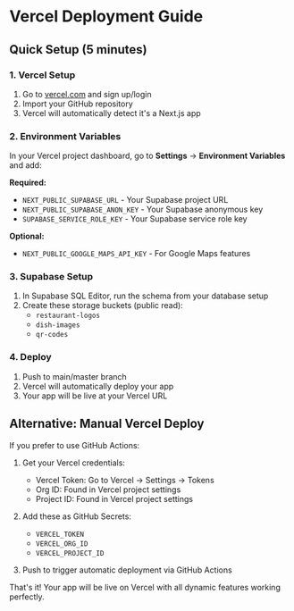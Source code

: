 # Vercel Deployment Guide

## Quick Setup (5 minutes)

### 1. Vercel Setup
1. Go to [vercel.com](https://vercel.com) and sign up/login
2. Import your GitHub repository
3. Vercel will automatically detect it's a Next.js app

### 2. Environment Variables
In your Vercel project dashboard, go to **Settings** → **Environment Variables** and add:

**Required:**
- `NEXT_PUBLIC_SUPABASE_URL` - Your Supabase project URL
- `NEXT_PUBLIC_SUPABASE_ANON_KEY` - Your Supabase anonymous key
- `SUPABASE_SERVICE_ROLE_KEY` - Your Supabase service role key

**Optional:**
- `NEXT_PUBLIC_GOOGLE_MAPS_API_KEY` - For Google Maps features

### 3. Supabase Setup
1. In Supabase SQL Editor, run the schema from your database setup
2. Create these storage buckets (public read):
   - `restaurant-logos`
   - `dish-images` 
   - `qr-codes`

### 4. Deploy
1. Push to main/master branch
2. Vercel will automatically deploy your app
3. Your app will be live at your Vercel URL

## Alternative: Manual Vercel Deploy
If you prefer to use GitHub Actions:

1. Get your Vercel credentials:
   - Vercel Token: Go to Vercel → Settings → Tokens
   - Org ID: Found in Vercel project settings
   - Project ID: Found in Vercel project settings

2. Add these as GitHub Secrets:
   - `VERCEL_TOKEN`
   - `VERCEL_ORG_ID` 
   - `VERCEL_PROJECT_ID`

3. Push to trigger automatic deployment via GitHub Actions

That's it! Your app will be live on Vercel with all dynamic features working perfectly.

